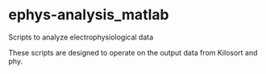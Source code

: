 # ephys-analysis_matlab

Scripts to analyze electrophysiological data

These scripts are designed to operate on the output data from Kilosort and phy.
